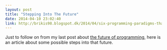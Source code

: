 ```yaml
---
layout: post
title: "Stepping Into The Future"
date: 2014-04-10 23:02:40
link: http://brikis98.blogspot.dk/2014/04/six-programming-paradigms-that-will.html
---
```

Just to follow on from my last post about [the future of programming](/2014/04/the-future-of-programming), here is an article about some possible steps into that future.
